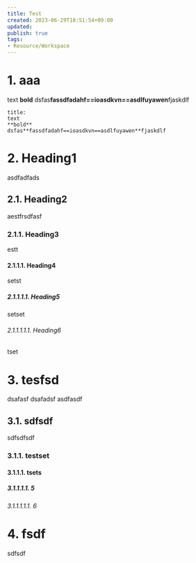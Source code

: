 ```yaml
---
title: Test
created: 2023-06-29T18:51:54+09:00
updated: 
publish: true
tags:
- Resource/Workspace
---
```


# 1. aaa
text
**bold**
dsfas**fassdfadahf==ioasdkvn==asdlfuyawen**fjaskdlf

```ad-quote
title: 
text
**bold**
dsfas**fassdfadahf==ioasdkvn==asdlfuyawen**fjaskdlf
```
# 2. Heading1
asdfadfads

## 2.1. Heading2
aestfrsdfasf

### 2.1.1. Heading3
estt

#### 2.1.1.1. Heading4
setst

##### 2.1.1.1.1. Heading5
setset

###### 2.1.1.1.1.1. Heading6

tset


# 3. tesfsd
dsafasf
dsafadsf
asdfasdf

## 3.1. sdfsdf
sdfsdfsdf

### 3.1.1. testset

#### 3.1.1.1. tsets

##### 3.1.1.1.1. 5
###### 3.1.1.1.1.1. 6
# 4. fsdf
 sdfsdf